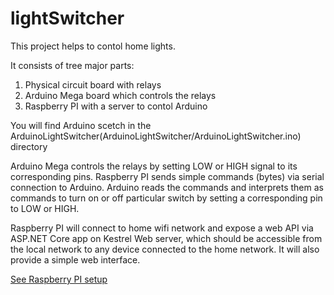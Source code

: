 # lightSwitcher
This project helps to contol home lights.

It consists of tree major parts:
1. Physical circuit board with relays
2. Arduino Mega board which controls the relays
3. Raspberry PI with a server to contol Arduino

You will find Arduino scetch in the ArduinoLightSwitcher(ArduinoLightSwitcher/ArduinoLightSwitcher.ino) directory

Arduino Mega controls the relays by setting LOW or HIGH signal to its corresponding pins.
Raspberry PI sends simple commands (bytes) via serial connection to Arduino. 
Arduino reads the commands and interprets them as commands to turn on or off particular switch by setting 
a corresponding pin to LOW or HIGH.

Raspberry PI will connect to home wifi network and expose a web API via ASP.NET Core app on Kestrel Web server, 
which should be accessible from the local network to any device connected to the home network. 
It will also provide a simple web interface.

[See Raspberry PI setup](SetupRaspberry.md)